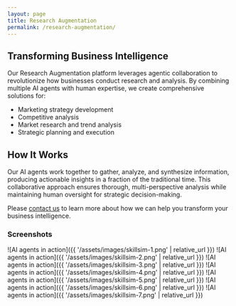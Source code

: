 ```yaml
---
layout: page
title: Research Augmentation
permalink: /research-augmentation/
---
```


## Transforming Business Intelligence

Our Research Augmentation platform leverages agentic collaboration to revolutionize how businesses conduct research and analysis. By combining multiple AI agents with human expertise, we create comprehensive solutions for:

- Marketing strategy development
- Competitive analysis
- Market research and trend analysis
- Strategic planning and execution

## How It Works

Our AI agents work together to gather, analyze, and synthesize information, producing actionable insights in a fraction of the traditional time. This collaborative approach ensures thorough, multi-perspective analysis while maintaining human oversight for strategic decision-making.

Please [contact us](/contact/) to learn more about how we can help you transform your business intelligence.

### Screenshots

![AI agents in action]({{ '/assets/images/skillsim-1.png' | relative_url }}) ![AI agents in action]({{ '/assets/images/skillsim-2.png' | relative_url }}) ![AI agents in action]({{ '/assets/images/skillsim-3.png' | relative_url }}) ![AI agents in action]({{ '/assets/images/skillsim-4.png' | relative_url }}) ![AI agents in action]({{ '/assets/images/skillsim-5.png' | relative_url }}) ![AI agents in action]({{ '/assets/images/skillsim-6.png' | relative_url }}) ![AI agents in action]({{ '/assets/images/skillsim-7.png' | relative_url }})
